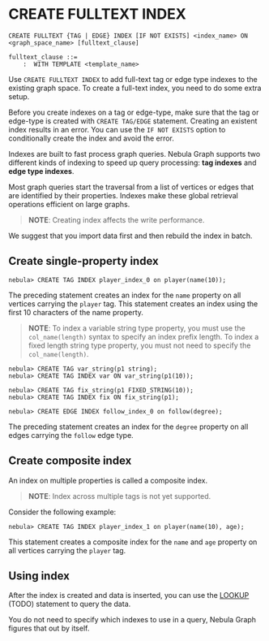 # CREATE FULLTEXT INDEX

```ngql
CREATE FULLTEXT {TAG | EDGE} INDEX [IF NOT EXISTS] <index_name> ON <graph_space_name> [fulltext_clause]

fulltext_clause ::=
    :  WITH TEMPLATE <template_name>
```

Use `CREATE FULLTEXT INDEX` to add full-text tag or edge type indexes to the existing graph space. To create a full-text index, you need to do some extra setup.

Before you create indexes on a tag or edge-type, make sure that the tag or edge-type is created with `CREATE TAG/EDGE` statement. Creating an existent index results in an error. You can use the `IF NOT EXISTS` option to conditionally create the index and avoid the error.










Indexes are built to fast process graph queries. Nebula Graph supports two different kinds of indexing to speed up query processing: **tag indexes** and **edge type indexes**.

Most graph queries start the traversal from a list of vertices or edges that are identified by their properties. Indexes make these global retrieval operations efficient on large graphs.

> **NOTE**: Creating index affects the write performance.

We suggest that you import data first and then rebuild the index in batch.

## Create single-property index

```ngql
nebula> CREATE TAG INDEX player_index_0 on player(name(10));
```

The preceding statement creates an index for the `name` property on all vertices carrying the `player` tag. This statement creates an index using the first 10 characters of the name property.

> **NOTE**: To index a variable string type property, you must use the `col_name(length)` syntax to specify an index prefix length. To index a fixed length string type property, you must not need to specify the `col_name(length)`.

```ngql
nebula> CREATE TAG var_string(p1 string);
nebula> CREATE TAG INDEX var ON var_string(p1(10));

nebula> CREATE TAG fix_string(p1 FIXED_STRING(10));
nebula> CREATE TAG INDEX fix ON fix_string(p1);
```

```ngql
nebula> CREATE EDGE INDEX follow_index_0 on follow(degree);
```

The preceding statement creates an index for the `degree` property on all edges carrying the `follow` edge type.

## Create composite index

An index on multiple properties is called a composite index.

> **NOTE**: Index across multiple tags is not yet supported.

Consider the following example:

```ngql
nebula> CREATE TAG INDEX player_index_1 on player(name(10), age);
```

This statement creates a composite index for the `name` and `age` property on all vertices carrying the `player` tag.

## Using index

After the index is created and data is inserted, you can use the [LOOKUP]() (TODO) statement to query the data.

You do not need to specify which indexes to use in a query, Nebula Graph figures that out by itself.
